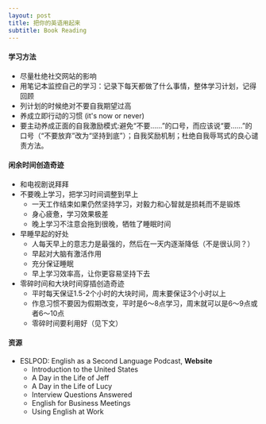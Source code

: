 ```yaml
---
layout: post
title: 把你的英语用起来
subtitle: Book Reading
---
```



<script type="text/javascript" src="http://cdn.mathjax.org/mathjax/latest/MathJax.js?config=default"></script>


#### 学习方法
- 尽量杜绝社交网站的影响
- 用笔记本监控自己的学习：记录下每天都做了什么事情，整体学习计划，记得回顾
- 列计划的时候绝对不要自我期望过高
- 养成立即行动的习惯 (it's now or never)
- 要主动养成正面的自我激励模式:避免“不要……”的口号，而应该说“要……”的口号（“不要放弃”改为“坚持到底”）；自我奖励机制；杜绝自我辱骂式的良心谴责方法。

#### 闲余时间创造奇迹
- 和电视剧说拜拜
- 不要晚上学习，把学习时间调整到早上
  - 一天工作结束如果仍然坚持学习，对毅力和心智就是损耗而不是锻炼
  - 身心疲惫，学习效果极差
  - 晚上学习不注意会拖到很晚，牺牲了睡眠时间
- 早睡早起的好处
  -  人每天早上的意志力是最强的，然后在一天内逐渐降低（不是很认同？）
  -  早起对大脑有激活作用
  -  充分保证睡眠
  -  早上学习效率高，让你更容易坚持下去
- 零碎时间和大块时间穿插创造奇迹
  - 平时每天保证1.5-2个小时的大块时间，周末要保证3个小时以上
  - 作息习惯不要因为假期改变，平时是6～8点学习，周末就可以是6～9点或者6～10点
  - 零碎时间要利用好（见下文）
  
#### 资源
 - ESLPOD: English as a Second Language Podcast, **Website**
   - Introduction to the United States
   - A Day in the Life of Jeff
   - A Day in the Life of Lucy
   - Interview Questions Answered
   - English for Business Meetings
   - Using English at Work


